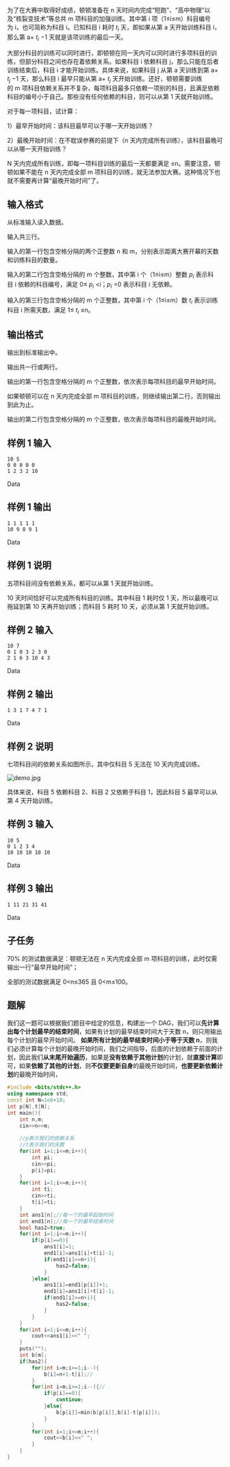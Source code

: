 为了在大赛中取得好成绩，顿顿准备在 n 天时间内完成“短跑”、“高中物理”以及“核裂变技术”等总共 m 项科目的加强训练。其中第 i 项（1≤i≤m）科目编号为 i，也可简称为科目 i。已知科目 i 耗时 $t_{i}$ 天，即如果从第 a 天开始训练科目 i，那么第 a+ $t_{i}$ −1 天就是该项训练的最后一天。

大部分科目的训练可以同时进行，即顿顿在同一天内可以同时进行多项科目的训练，但部分科目之间也存在着依赖关系。如果科目 i 依赖科目 j，那么只能在后者训练结束后，科目 i 才能开始训练。具体来说，如果科目 j 从第 a 天训练到第 a+ $t_{j}$ −1 天，那么科目 i 最早只能从第 a+ $t_{j}$ 天开始训练。还好，顿顿需要训练的 m 项科目依赖关系并不复杂，每项科目最多只依赖一项别的科目，且满足依赖科目的编号小于自己。那些没有任何依赖的科目，则可以从第 1 天就开始训练。

对于每一项科目，试计算：

1）最早开始时间：该科目最早可以于哪一天开始训练？

2）最晚开始时间：在不耽误参赛的前提下（n 天内完成所有训练），该科目最晚可以从哪一天开始训练？

N 天内完成所有训练，即每一项科目训练的最后一天都要满足 ≤n。需要注意，顿顿如果不能在 n 天内完成全部 m 项科目的训练，就无法参加大赛。这种情况下也就不需要再计算“最晚开始时间”了。

## 输入格式

从标准输入读入数据。

输入共三行。

输入的第一行包含空格分隔的两个正整数 n 和 m，分别表示距离大赛开幕的天数和训练科目的数量。

输入的第二行包含空格分隔的 m 个整数，其中第 i 个（1≤i≤m）整数 $p_{i}$ 表示科目 i 依赖的科目编号，满足 0≤ $p_{i}$ <i；$p_{i}$ =0 表示科目 i 无依赖。

输入的第三行包含空格分隔的 m 个正整数，其中第 i 个（1≤i≤m）数 $t_{i}$ 表示训练科目 i 所需天数，满足 1≤ $t_{i}$ ≤n。

## 输出格式

输出到标准输出中。

输出共一行或两行。

输出的第一行包含空格分隔的 m 个正整数，依次表示每项科目的最早开始时间。

如果顿顿可以在 n 天内完成全部 m 项科目的训练，则继续输出第二行，否则输出到此为止。

输出的第二行包含空格分隔的 m 个正整数，依次表示每项科目的最晚开始时间。

## 样例 1 输入

```data
10 5
0 0 0 0 0
1 2 3 2 10
```

Data

## 样例 1 输出

```data
1 1 1 1 1
10 9 8 9 1
```

Data

## 样例 1 说明

五项科目间没有依赖关系，都可以从第 1 天就开始训练。

10 天时间恰好可以完成所有科目的训练。其中科目 1 耗时仅 1 天，所以最晚可以拖延到第 10 天再开始训练；而科目 5 耗时 10 天，必须从第 1 天就开始训练。

## 样例 2 输入

```data
10 7
0 1 0 3 2 3 0
2 1 6 3 10 4 3
```

Data

## 样例 2 输出

```data
1 3 1 7 4 7 1
```

Data

## 样例 2 说明

七项科目间的依赖关系如图所示，其中仅科目 5 无法在 10 天内完成训练。

![demo.jpg](http://118.190.20.162/RequireFile.do?fid=voximyKm)

具体来说，科目 5 依赖科目 2、科目 2 又依赖于科目 1，因此科目 5 最早可以从第 4 天开始训练。

## 样例 3 输入

```data
10 5
0 1 2 3 4
10 10 10 10 10
```

Data

## 样例 3 输出

```data
1 11 21 31 41
```

Data

## 子任务

70% 的测试数据满足：顿顿无法在 n 天内完成全部 m 项科目的训练，此时仅需输出一行“最早开始时间”；

全部的测试数据满足 0<n≤365 且 0<m≤100。

## 题解
我们这一题可以根据我们题目中给定的信息，构建出一个 DAG，我们可以**先计算出每个计划最早的结束时间**，如果有计划的最早结束时间大于天数 n，则只用输出每个计划的最早开始时间。
**如果所有计划的最早结束时间小于等于天数 n**，则我们必须计算每个计划的最晚开始时间，我们之间指导，后面的计划依赖于前面的计划，因此我们**从末尾开始遍历**，如果是**没有依赖于其他计划**的计划，就**直接计算**即可，如果**依赖了其他的计划**，则**不仅要更新自身**的最晚开始时间，**也要更新依赖计划**的最晚开始时间，

```cpp
#include <bits/stdc++.h>
using namespace std;
const int N=1e6+10;
int p[N],t[N];
int main(){
	int n,m;
	cin>>n>>m;
	
	//p表示我们的依赖关系
	//t表示我们的天数 
	for(int i=1;i<=m;i++){
		int pi;
		cin>>pi;
		p[i]=pi;
	}
	for(int i=1;i<=m;i++){
		int ti;
		cin>>ti;
		t[i]=ti;
	}
	int ans1[n];//每一个的最早起始时间 
	int end1[n];//每一个的最早结束时间 
	bool has2=true;
	for(int i=1;i<=m;i++){ 
		if(p[i]==0){
			ans1[i]=1;
			end1[i]=ans1[i]+t[i]-1;
			if(end1[i]>=n+1){
				has2=false;
			}
		}else{
			ans1[i]=end1[p[i]]+1;
			end1[i]=ans1[i]+t[i]-1;
			if(end1[i]>=n+1){
				has2=false;
			}
		}
	}
	for(int i=1;i<=m;i++){
		cout<<ans1[i]<<" ";
	}
	puts("");
	int b[m];
	if(has2){
		for(int i=m;i>=1;i--){
			b[i]=n+1-t[i];//
		}
		for(int i=m;i>=1;i--){//
			if(p[i]==0){
				continue;
			}else{
				b[p[i]]=min(b[p[i]],b[i]-t[p[i]]);
			}
		}
		for(int i=1;i<=m;i++){
			cout<<b[i]<<" ";
		}
	}
}
 

```